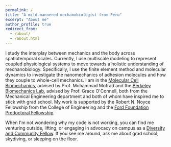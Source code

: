 ```yaml
---
permalink: /
title: "A mild-mannered mechanobiologist from Peru"
excerpt: "About me"
author_profile: true
redirect_from: 
  - /about/
  - /about.html
---
```


I study the interplay between mechanics and the body across spatiotemporal scales. Currently, I use multiscale modeling to represent coupled physiological systems to move towards a holistic understanding of mechanobiology. Specifically, I use the finite element method and molecular dynamics to investigate the nanomechanics of adhesion molecules and how they couple to whole-cell mechanics. I am in the [Molecular Cell Biomechanics](biomechanics.berkeley.edu), advised by Prof. Mohammad Mofrad and the [Berkeley Biomechanics Lab](oconnell.berkeley.edu), advised by Prof. Grace O'Connell, both from the Mechanical Engineering department and both of whom have inspired me to stick with grad school. My work is supported by the Robert N. Noyce Fellowship from the College of Engineering and the [Ford Foundation Predoctoral Fellowship](https://sites.nationalacademies.org/PGA/FordFellowships/PGA_171962).

When I'm not wondering why my code is not working, you can find me venturing outside, lifting, or engaging in advocacy on campus as a [Diversity and Community Fellow](https://grad.berkeley.edu/graduate-diversity/contact-ogd/diversity-and-community-fellows/). If you see me around, ask me about grad school, skydiving, or sleeping on the floor. 